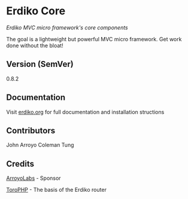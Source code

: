 Erdiko Core
===========

*Erdiko MVC micro framework's core components*

The goal is a lightweight but powerful MVC micro framework.  Get work done without the bloat!

## Version (SemVer)

0.8.2

## Documentation

Visit [erdiko.org](http://www.erdiko.org/) for full documentation and installation structions

## Contributors

John Arroyo
Coleman Tung

## Credits

[ArroyoLabs](http://www.arroyolabs.com/) - Sponsor

[ToroPHP](http://toroweb.org/)	- The basis of the Erdiko router
